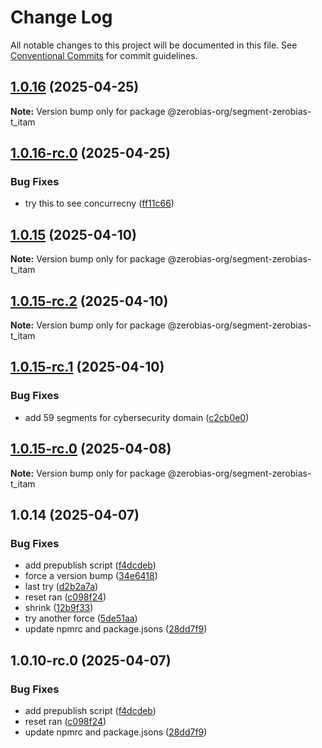 # Change Log

All notable changes to this project will be documented in this file.
See [Conventional Commits](https://conventionalcommits.org) for commit guidelines.

## [1.0.16](https://github.com/zerobias-org/segment/compare/@zerobias-org/segment-zerobias-t_itam@1.0.16-rc.0...@zerobias-org/segment-zerobias-t_itam@1.0.16) (2025-04-25)

**Note:** Version bump only for package @zerobias-org/segment-zerobias-t_itam





## [1.0.16-rc.0](https://github.com/zerobias-org/segment/compare/@zerobias-org/segment-zerobias-t_itam@1.0.15...@zerobias-org/segment-zerobias-t_itam@1.0.16-rc.0) (2025-04-25)


### Bug Fixes

* try this to see concurrecny ([ff11c66](https://github.com/zerobias-org/segment/commit/ff11c66d67cb9f185098fd640d4139178d29ae22))





## [1.0.15](https://github.com/zerobias-org/segment/compare/@zerobias-org/segment-zerobias-t_itam@1.0.15-rc.2...@zerobias-org/segment-zerobias-t_itam@1.0.15) (2025-04-10)

**Note:** Version bump only for package @zerobias-org/segment-zerobias-t_itam





## [1.0.15-rc.2](https://github.com/zerobias-org/segment/compare/@zerobias-org/segment-zerobias-t_itam@1.0.15-rc.1...@zerobias-org/segment-zerobias-t_itam@1.0.15-rc.2) (2025-04-10)

**Note:** Version bump only for package @zerobias-org/segment-zerobias-t_itam





## [1.0.15-rc.1](https://github.com/zerobias-org/segment/compare/@zerobias-org/segment-zerobias-t_itam@1.0.15-rc.0...@zerobias-org/segment-zerobias-t_itam@1.0.15-rc.1) (2025-04-10)


### Bug Fixes

* add 59 segments for cybersecurity domain ([c2cb0e0](https://github.com/zerobias-org/segment/commit/c2cb0e0c1f1eabb51d7f5a6ae6db98c1516fcdbe))





## [1.0.15-rc.0](https://github.com/zerobias-org/segment/compare/@zerobias-org/segment-zerobias-t_itam@1.0.14...@zerobias-org/segment-zerobias-t_itam@1.0.15-rc.0) (2025-04-08)

**Note:** Version bump only for package @zerobias-org/segment-zerobias-t_itam





## 1.0.14 (2025-04-07)


### Bug Fixes

* add prepublish  script ([f4dcdeb](https://github.com/zerobias-org/segment/commit/f4dcdebd8680d01e015ebc89587a9f70d641afe4))
* force a version bump ([34e6418](https://github.com/zerobias-org/segment/commit/34e6418d078a9f5caf40c511a89dcf0bdb606dc7))
* last try ([d2b2a7a](https://github.com/zerobias-org/segment/commit/d2b2a7afeca45e2d7ca0beaa1e1bed46a09a82c4))
* reset ran ([c098f24](https://github.com/zerobias-org/segment/commit/c098f240eaf5c840d8c595e05e0ad4eee510fe71))
* shrink ([12b9f33](https://github.com/zerobias-org/segment/commit/12b9f3366b3d0b69018a20f5b5f01d86ad87753f))
* try another force ([5de51aa](https://github.com/zerobias-org/segment/commit/5de51aa6220d857f3e235e2a0c7557b40ee8e5e3))
* update npmrc and package.jsons ([28dd7f9](https://github.com/zerobias-org/segment/commit/28dd7f9ea06676c82b88aabf586f5bb6b974bf3b))





## 1.0.10-rc.0 (2025-04-07)


### Bug Fixes

* add prepublish  script ([f4dcdeb](https://github.com/zerobias-org/segment/commit/f4dcdebd8680d01e015ebc89587a9f70d641afe4))
* reset ran ([c098f24](https://github.com/zerobias-org/segment/commit/c098f240eaf5c840d8c595e05e0ad4eee510fe71))
* update npmrc and package.jsons ([28dd7f9](https://github.com/zerobias-org/segment/commit/28dd7f9ea06676c82b88aabf586f5bb6b974bf3b))
